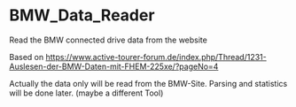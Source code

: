 # BMW_Data_Reader
Read the BMW connected drive data from the website

Based on https://www.active-tourer-forum.de/index.php/Thread/1231-Auslesen-der-BMW-Daten-mit-FHEM-225xe/?pageNo=4

Actually the data only will be read from the BMW-Site. Parsing and statistics will be done later. (maybe a different Tool)

